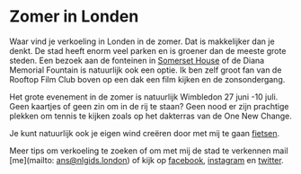 # Zomer in Londen
Waar vind je verkoeling in Londen in de zomer.  Dat is
makkelijker dan je denkt.  De stad heeft enorm veel parken en is groener dan de
meeste grote steden. Een bezoek aan de fonteinen in [Somerset
House](http://www.citytrips4kids.nl/sommerset-house-londen/) of de Diana Memorial Fountain is natuurlijk ook een optie. Ik ben zelf groot fan van de Rooftop Film Club boven op een dak een film kijken en de zonsondergang.

Het grote evenement in de zomer is natuurlijk Wimbledon 27 juni -10 juli.
Geen kaartjes of geen zin om in de rij te staan? Geen nood er zijn prachtige
plekken om tennis te kijken zoals op het dakterras van de One New Change.

Je kunt natuurlijk ook je eigen wind creëren door met mij te
gaan [fietsen](https://nlgids.london/cycling).

Meer tips om verkoeling te zoeken of om met mij
de stad te verkennen mail [me](mailto: ans@nlgids.london) of kijk op
[facebook](https://www.facebook.com/NLgidsLonden?ref=hl),
[instagram](https://www.instagram.com/ans.vaessen/?hl=en) en
[twitter](https://twitter.com/NLgidsLonden).
